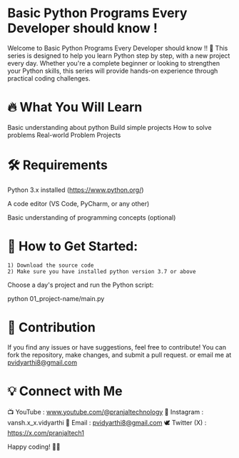 # Basic Python Programs Every Developer should know !

Welcome to Basic Python Programs Every Developer should know !! 🚀 This series is designed to help you learn Python step by step, with a new project every day. Whether you're a complete beginner or looking to strengthen your Python skills, this series will provide hands-on experience through practical coding challenges.

# 🔥 What You Will Learn

Basic understanding about python
Build simple projects
How to solve problems
Real-world Problem Projects

# 🛠️ Requirements

Python 3.x installed (https://www.python.org/)

A code editor (VS Code, PyCharm, or any other)

Basic understanding of programming concepts (optional)

# 🚀 How to Get Started: 

    1) Download the source code
    2) Make sure you have installed python version 3.7 or above

Choose a day's project and run the Python script:

python 01_project-name/main.py

# 📌 Contribution

If you find any issues or have suggestions, feel free to contribute! You can fork the repository, make changes, and submit a pull request. or email me at pvidyarthi8@gmail.com

# 💡 Connect with Me

📺 YouTube         : www.youtube.com/@pranjaltechnology
📸 Instagram       : vansh.x_x.vidyarthi
📨 Email           : pvidyarthi8@gmail.com
🕊 Twitter (X)      : https://x.com/pranjaltech1


Happy coding! 🚀🐍

